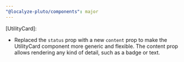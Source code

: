 ```yaml
---
"@localyze-pluto/components": major
---
```


[UtilityCard]:

- Replaced the `status` prop with a new `content` prop to make the UtilityCard component more generic and flexible. The content prop allows rendering any kind of detail, such as a badge or text.
